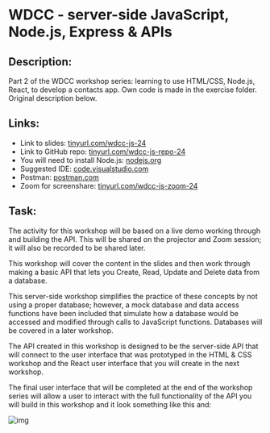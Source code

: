 # WDCC - server-side JavaScript, Node.js, Express & APIs

## Description:
Part 2 of the WDCC workshop series: learning to use HTML/CSS, Node.js, React, to develop a contacts app. Own code is made in the exercise folder. Original description below.

## Links:

* Link to slides: [tinyurl.com/wdcc-js-24](http://tinyurl.com/wdcc-js-24)
* Link to GitHub repo: [tinyurl.com/wdcc-js-repo-24](http://tinyurl.com/wdcc-js-repo-24)
* You will need to install Node.js: [nodejs.org](http://nodejs.org/)
* Suggested IDE: [code.visualstudio.com](http://code.visualstudio.com/)
* Postman: [postman.com](http://postman.com/)
* Zoom for screenshare: [tinyurl.com/wdcc-js-zoom-24](tinyurl.com/wdcc-js-zoom-24)

## Task:

The activity for this workshop will be based on a live demo working through and building the API. This will be shared on the projector and Zoom session; it will also be recorded to be shared later. 

This workshop will cover the content in the slides and then work through making a basic API that lets you Create, Read, Update and Delete data from a database.

This server-side workshop simplifies the practice of these concepts by not using a proper database; however, a mock database and data access functions have been included that simulate how a database would be accessed and modified through calls to JavaScript functions. Databases will be covered in a later workshop. 

The API created in this workshop is designed to be the server-side API that will connect to the user interface that was prototyped in the HTML & CSS workshop and the React user interface that you will create in the next workshop. 

The final user interface that will be completed at the end of the workshop series will allow a user to interact with the full functionality of the API you will build in this workshop and it look something like this and:

![img](./spec/wdcc-ui-final.PNG)
